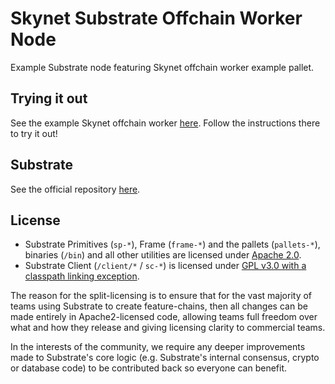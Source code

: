 # Skynet Substrate Offchain Worker Node

Example Substrate node featuring Skynet offchain worker example pallet.

## Trying it out

See the example Skynet offchain worker [here](https://github.com/SkynetLabs/skynet-substrate-offchain-worker-node/tree/skynet-substrate/frame/examples/offchain-worker). Follow the instructions there to try it out!

## Substrate

See the official repository [here](https://github.com/paritytech/substrate).

## License

- Substrate Primitives (`sp-*`), Frame (`frame-*`) and the pallets (`pallets-*`), binaries (`/bin`) and all other utilities are licensed under [Apache 2.0](LICENSE-APACHE2).
- Substrate Client (`/client/*` / `sc-*`) is licensed under [GPL v3.0 with a classpath linking exception](LICENSE-GPL3).

The reason for the split-licensing is to ensure that for the vast majority of teams using Substrate to create feature-chains, then all changes can be made entirely in Apache2-licensed code, allowing teams full freedom over what and how they release and giving licensing clarity to commercial teams.

In the interests of the community, we require any deeper improvements made to Substrate's core logic (e.g. Substrate's internal consensus, crypto or database code) to be contributed back so everyone can benefit.
